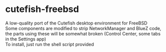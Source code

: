 # cutefish-freebsd
A low-quality port of the Cutefish desktop environment for FreeBSD<br>
Some components are modified to strip NetworkManager and BlueZ code, the parts using these will be somewhat broken (Control Center, some tabs in the Settings app)<br>
To install, just run the shell script provided
